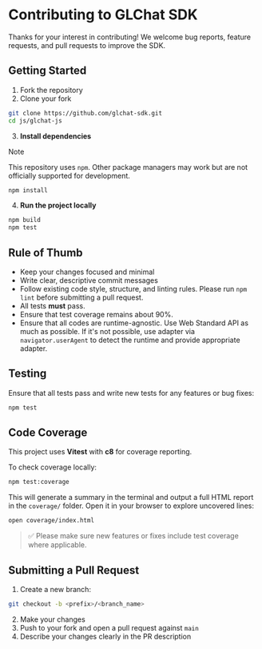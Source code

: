 # Contributing to GLChat SDK

Thanks for your interest in contributing! We welcome bug reports, feature requests, and pull requests to improve the SDK.

## Getting Started

1. Fork the repository
2. Clone your fork

```bash
git clone https://github.com/glchat-sdk.git
cd js/glchat-js
```

3. **Install dependencies**

> [!NOTE]
> This repository uses `npm`. Other package managers may work but are not officially supported for development.

```bash
npm install
```

4. **Run the project locally**

```bash
npm build
npm test
```

## Rule of Thumb

- Keep your changes focused and minimal
- Write clear, descriptive commit messages
- Follow existing code style, structure, and linting rules. Please run `npm lint` before submitting a pull request.
- All tests **must** pass.
- Ensure that test coverage remains about 90%.
- Ensure that all codes are runtime-agnostic. Use Web Standard API as much as possible. If it's not possible, use adapter via `navigator.userAgent` to detect the runtime and provide appropriate adapter.

## Testing

Ensure that all tests pass and write new tests for any features or bug fixes:

```bash
npm test
```

## Code Coverage

This project uses **Vitest** with **c8** for coverage reporting.

To check coverage locally:

```bash
npm test:coverage
```

This will generate a summary in the terminal and output a full HTML report in the `coverage/` folder. Open it in your browser to explore uncovered lines:

```bash
open coverage/index.html
```

> ✅ Please make sure new features or fixes include test coverage where applicable.


## Submitting a Pull Request

1. Create a new branch:

```bash
git checkout -b <prefix>/<branch_name>
```

2. Make your changes
3. Push to your fork and open a pull request against `main`
4. Describe your changes clearly in the PR description

